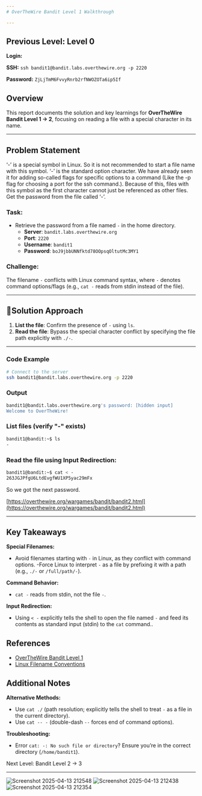 ```yaml
---
# OverTheWire Bandit Level 1 Walkthrough

---
```

## **Previous Level:** Level 0

**Login:**

**SSH:** `ssh bandit1@bandit.labs.overthewire.org -p 2220`

**Password:** `ZjLjTmM6FvvyRnrb2rfNWOZOTa6ip5If`


## **Overview**  
This report documents the solution and key learnings for **OverTheWire Bandit Level 1 → 2**, focusing on reading a file with a special character in its name.


---

## **Problem Statement**
‘-’ is a special symbol in Linux. So it is not recommended to start a file name with this symbol. ‘-’ is the standard option character. We have already seen it for adding so-called flags for specific options to a command (Like the -p flag for choosing a port for the ssh command.). Because of this, files with this symbol as the first character cannot just be referenced as other files. Get the password from the file called ‘-’.

### **Task**:
- Retrieve the password from a file named `-` in the home directory.
  - **Server**: `bandit.labs.overthewire.org`  
  - **Port**: `2220`  
  - **Username**: `bandit1`  
  - **Password**: `boJ9jbbUNNfktd78OOpsqOltutMc3MY1`


### **Challenge**:  
The filename `-` conflicts with Linux command syntax, where `-` denotes command options/flags (e.g., `cat -` reads from stdin instead of the file).

---

## 🚀**Solution Approach**
1. **List the file**: Confirm the presence of `-` using `ls`.  
2. **Read the file**: Bypass the special character conflict by specifying the file path explicitly with `./-`.

---


### **Code Example**  
```bash
# Connect to the server
ssh bandit1@bandit.labs.overthewire.org -p 2220
```

### **Output**
```bash
bandit1@bandit.labs.overthewire.org's password: [hidden input]
Welcome to OverTheWire!
```

### List files (verify "-" exists)
```bash
bandit1@bandit:~$ ls
-
```

### Read the file using Input Redirection:
```bash
bandit1@bandit:~$ cat < -
263JGJPfgU6LtdEvgfWU1XP5yac29mFx
```

So we got the next password.

[https://overthewire.org/wargames/bandit/bandit2.html](https://overthewire.org/wargames/bandit/bandit2.html)

---

## Key Takeaways

**Special Filenames:**
- Avoid filenames starting with `-` in Linux, as they conflict with command options.
-Force Linux to interpret `-` as a file by prefixing it with a path (e.g., `./-` or `/full/path/-`).

**Command Behavior:**
- `cat -` reads from stdin, not the file `-`.

**Input Redirection:**
- Using `< -` explicitly tells the shell to open the file named `-` and feed its contents as standard input (stdin) to the `cat` command..


## References
- [OverTheWire Bandit Level 1](https://overthewire.org/wargames/bandit/bandit1.html)
- [Linux Filename Conventions](https://linux.die.net/man/1/bash)

 ## Additional Notes
 
**Alternative Methods:**
- Use `cat ./` (path resolution; explicitly tells the shell to treat `-` as a file in the current directory).
- Use `cat -- -` (double-dash `--` forces end of command options).

**Troubleshooting:**
- Error `cat: -: No such file or directory`? Ensure you’re in the correct directory (`/home/bandit1`).

Next Level: Bandit Level 2 → 3

---


![Screenshot 2025-04-13 212548](https://github.com/user-attachments/assets/c80798e2-e22f-460f-89d7-ead949165142)
![Screenshot 2025-04-13 212438](https://github.com/user-attachments/assets/28a1f382-72c9-462d-8484-72853297f80d)
![Screenshot 2025-04-13 212354](https://github.com/user-attachments/assets/558f99b1-214a-486a-8e82-456afb1474a5)
